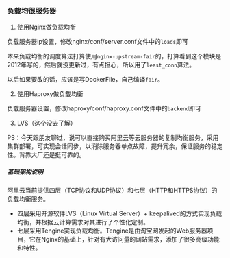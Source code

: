 ### 负载均很服务器

1. 使用Nginx做负载均衡

负载服务器ip设置，修改nginx/conf/server.conf文件中的`loads`即可

本来负载均衡的调度算法打算使用`nginx-upstream-fair`的，打算看到这个模块是2012年写的，然后就没更新过，有点担心，所以用了`least_conn`算法。

以后如果要改的话，应该是写DockerFile，自己编译`fair`。

2. 使用Haproxy做负载均衡

负载服务器设置，修改haproxy/conf/haproxy.conf文件中的`backend`即可


3. LVS（这个没去了解）


PS：今天跟朋友聊过，说可以直接购买阿里云等云服务器的复制均衡服务，采用集群部署，可实现会话同步，以消除服务器单点故障，提升冗余，保证服务的稳定性。背靠大厂还是挺可靠的。

##### 基础架构说明

阿里云当前提供四层（TCP协议和UDP协议）和七层（HTTP和HTTPS协议）的负载均衡服务。

- 四层采用开源软件LVS（Linux Virtual Server）+ keepalived的方式实现负载均衡，并根据云计算需求对其进行了个性化定制。
- 七层采用Tengine实现负载均衡。Tengine是由淘宝网发起的Web服务器项目，它在Nginx的基础上，针对有大访问量的网站需求，添加了很多高级功能和特性。

